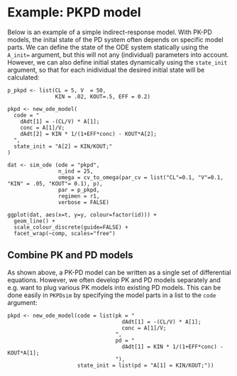 # Example: PKPD model

Below is an example of a simple indirect-response model. With PK-PD models, the inital state of the PD system often depends on specific model parts. We can define the state of the ODE system statically using the `A_init=` argument, but this will not any (individual) parameters into account. However, we can also define initial states dynamically using the `state_init` argument, so that for each inidividual the desired initial state will be calculated:

    p_pkpd <- list(CL = 5, V  = 50,
                   KIN = .02, KOUT=.5, EFF = 0.2)

    pkpd <- new_ode_model(
      code = "
        dAdt[1] = -(CL/V) * A[1];
        conc = A[1]/V;
        dAdt[2] = KIN * 1/(1+EFF*conc) - KOUT*A[2];
      ",
      state_init = "A[2] = KIN/KOUT;"
    )

    dat <- sim_ode (ode = "pkpd",
                    n_ind = 25,
                    omega = cv_to_omega(par_cv = list("CL"=0.1, "V"=0.1, "KIN" = .05, "KOUT"= 0.1), p),
                    par = p_pkpd,
                    regimen = r1,
                    verbose = FALSE)

    ggplot(dat, aes(x=t, y=y, colour=factor(id))) +
      geom_line() +
      scale_colour_discrete(guide=FALSE) +
      facet_wrap(~comp, scales="free")

## Combine PK and PD models

As shown above, a PK-PD model can be written as a single set of differential equations. However, we often develop PK and PD models separately and e.g. want to plug various PK models into existing PD models. This can be done easily in `PKPDsim` by specifying the model parts in a list to the `code` argument:

    pkpd <- new_ode_model(code = list(pk = "
                                        dAdt[1] = -(CL/V) * A[1];
                                        conc = A[1]/V;
                                      ",
                                      pd = "
                                        dAdt[1] = KIN * 1/(1+EFF*conc) - KOUT*A[1];
                                      "),
                          state_init = list(pd = "A[1] = KIN/KOUT;"))
